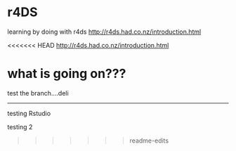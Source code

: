 # r4DS
learning by doing with r4ds
http://r4ds.had.co.nz/introduction.html

<<<<<<< HEAD
http://r4ds.had.co.nz/introduction.html

what is going on???
=======
test the branch....deli

----

testing Rstudio

testing 2
>>>>>>> readme-edits
